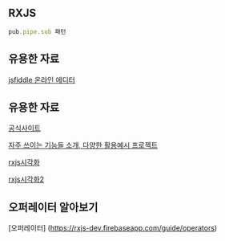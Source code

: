 ## RXJS
```js
pub.pipe.sub 패턴


```

## 유용한 자료
[jsfiddle 온라인 에디터](https://jsfiddle.net/)

## 유용한 자료
[공식사이트](https://rxjs-dev.firebaseapp.com/guide/overview)

[자주 쓰이는 기능들 소개, 다양한 활용예시 프로젝트](https://www.learnrxjs.io/)

[rxjs시각화](https://reactive.how/)

[rxjs시각화2](https://rxviz.com/)


## 오퍼레이터 알아보기
[오퍼레이터] (https://rxjs-dev.firebaseapp.com/guide/operators)
